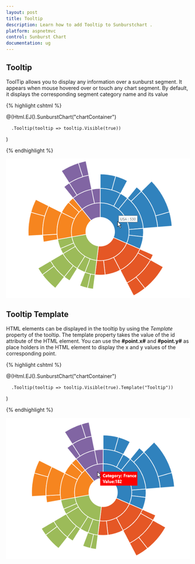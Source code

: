 ```yaml
---
layout: post
title: Tooltip
description: Learn how to add Tooltip to Sunburstchart .
platform: aspnetmvc
control: Sunburst Chart
documentation: ug
---
```


## Tooltip  

ToolTip allows you to display any information over a sunburst segment. It appears when mouse hovered over or touch any chart segment. By default, it displays the corresponding segment category name and its value

{% highlight cshtml %}

@(Html.EJ().SunburstChart("chartContainer")

      .Tooltip(tooltip => tooltip.Visible(true))
 )

{% endhighlight %}

![](Tooltip_images/Tooltip_img1.png)

## Tooltip Template   

HTML elements can be displayed in the tooltip by using the *Template* property of the tooltip. The template property takes the value of the id attribute of the HTML element. You can use the **#point.x#** and **#point.y#** as place holders in the HTML element to display the x and y values of the corresponding point.

{% highlight cshtml %}

<div id="Tooltip" style="display: none;">
        <div id="value" style="background-color:red;padding-top:3px;padding-right:3px">
            <div>
                <label id="efpercentage" style="color:white">
                    &nbsp;&nbsp;Category:&nbsp;#point.x#
                   <br />&nbsp;&nbsp;Value:#point.y#
                </label>
            </div>
        </div>
    </div>

@(Html.EJ().SunburstChart("chartContainer")

      .Tooltip(tooltip => tooltip.Visible(true).Template("Tooltip"))
 )



{% endhighlight %}

![](Tooltip_images/Tooltip_img2.png)
